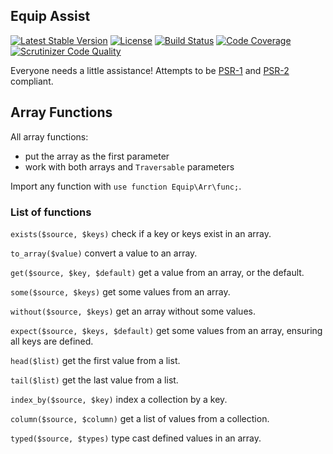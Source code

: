 ## Equip Assist

[![Latest Stable Version](https://img.shields.io/packagist/v/equip/assist.svg)](https://packagist.org/packages/equip/assist)
[![License](https://img.shields.io/packagist/l/equip/assist.svg)](https://github.com/equip/assist/blob/master/LICENSE)
[![Build Status](https://travis-ci.org/equip/assist.svg)](https://travis-ci.org/equip/assist)
[![Code Coverage](https://scrutinizer-ci.com/g/equip/assist/badges/coverage.png?b=master)](https://scrutinizer-ci.com/g/equip/assist/?branch=master)
[![Scrutinizer Code Quality](https://scrutinizer-ci.com/g/equip/assist/badges/quality-score.png?b=master)](https://scrutinizer-ci.com/g/equip/assist/?branch=master)

Everyone needs a little assistance! Attempts to be [PSR-1](http://www.php-fig.org/psr/psr-1/)
and [PSR-2](http://www.php-fig.org/psr/psr-2/) compliant.

## Array Functions

All array functions:

- put the array as the first parameter
- work with both arrays and `Traversable` parameters

Import any function with `use function Equip\Arr\func;`.

### List of functions

`exists($source, $keys)` check if a key or keys exist in an array.

`to_array($value)` convert a value to an array.

`get($source, $key, $default)` get a value from an array, or the default.

`some($source, $keys)` get some values from an array.

`without($source, $keys)` get an array without some values.

`expect($source, $keys, $default)` get some values from an array, ensuring all keys are defined.

`head($list)` get the first value from a list.

`tail($list)` get the last value from a list.

`index_by($source, $key)` index a collection by a key.

`column($source, $column)` get a list of values from a collection.

`typed($source, $types)` type cast defined values in an array.
